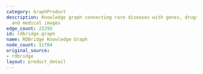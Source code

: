 ```yaml
---
category: GraphProduct
description: Knowledge graph connecting rare diseases with genes, drugs, pathways,
  and medical images
edge_count: 22293
id: rdbridge.graph
name: RDBridge Knowledge Graph
node_count: 11704
original_source:
- rdbridge
layout: product_detail
---
```

